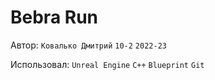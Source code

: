 # Bebra Run
Автор: ```Ковалько Дмитрий``` ```10-2``` ```2022-23```

Использовал: ```Unreal Engine``` ```C++``` ```Blueprint``` ```Git```